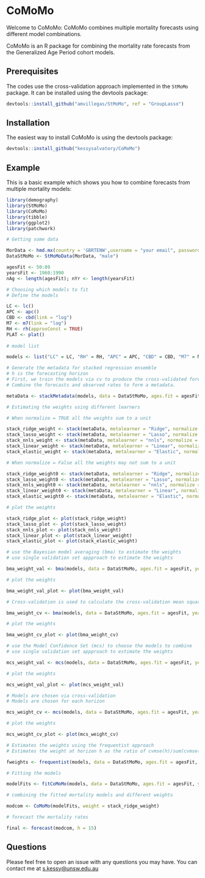 # CoMoMo

Welcome to CoMoMo: CoMoMo combines multiple mortality forecasts using different model combinations.

CoMoMo is an R package for combining the mortality rate forecasts from the Generalized Age Period cohort models. 

## Prerequisites

The codes use the cross-validation approach implemented in the `StMoMo` package. It can be installed using the devtools package:

``` r
devtools::install_github("amvillegas/StMoMo", ref = "GroupLasso")
```

## Installation

The easiest way to install CoMoMo is using the devtools package:

``` r
devtools::install_github("kessysalvatory/CoMoMo")
```

## Example

This is a basic example which shows you how to combine forecasts from multiple mortality models:

``` r
library(demography)
library(StMoMo)
library(CoMoMo)
library(tibble)
library(ggplot2)
library(patchwork)

# Getting some data

MorData <- hmd.mx(country = 'GBRTENW',username = "your email", password = "your password")
DataStMoMo <- StMoMoData(MorData, "male")

agesFit <- 50:89
yearsFit <- 1960:1990
nAg <- length(agesFit); nYr <- length(yearsFit)

# Choosing which models to fit
# Define the models

LC <- lc()
APC <- apc()
CBD <- cbd(link = "log")
M7 <- m7(link = "log")
RH <- rh(approxConst = TRUE)
PLAT <- plat()
            
# model list 

models <- list("LC" = LC, "RH" = RH, "APC" = APC, "CBD" = CBD, "M7" = M7, "PLAT" = PLAT)

# Generate the metadata for stacked regression ensemble
# h is the forecasting horizon
# First, we train the models via cv to produce the cross-validated forecasts
# Combine the forecasts and observed rates to form a metadata.

metaData <- stackMetadata(models, data = DataStMoMo, ages.fit = agesFit, years.fit = yearsFit, h = 15)

# Estimating the weights using different learners

# When normalize = TRUE all the weights sum to a unit

stack_ridge_weight <- stack(metaData, metalearner = "Ridge", normalize = TRUE)
stack_lasso_weight <- stack(metaData, metalearner = "Lasso", normalize = TRUE)
stack_nnls_weight <- stack(metaData, metalearner = "nnls", normalize = TRUE)
stack_linear_weight <- stack(metaData, metalearner = "Linear", normalize = TRUE)
stack_elastic_weight <- stack(metaData, metalearner = "Elastic", normalize = TRUE)

# When normalize = False all the weights may not sum to a unit

stack_ridge_weight0 <- stack(metaData, metalearner = "Ridge", normalize = FALSE)
stack_lasso_weight0 <- stack(metaData, metalearner = "Lasso", normalize = FALSE)
stack_nnls_weight0 <- stack(metaData, metalearner = "nnls", normalize = FALSE)
stack_linear_weight0 <- stack(metaData, metalearner = "Linear", normalize = FALSE)
stack_elastic_weight0 <- stack(metaData, metalearner = "Elastic", normalize = FALSE)

# plot the weights 

stack_ridge_plot <- plot(stack_ridge_weight)
stack_lasso_plot <- plot(stack_lasso_weight)
stack_nnls_plot <- plot(stack_nnls_weight)
stack_linear_plot <- plot(stack_linear_weight)
stack_elastic_plot <- plot(stack_elastic_weight)

# use the Bayesian model averaging (bma) to estimate the weights
# use single validation set appproach to estimate the weights 

bma_weight_val <- bma(models, data = DataStMoMo, ages.fit = agesFit, years.fit = yearsFit, h = 15, method = "sv")

# plot the weights 

bma_weight_val_plot <- plot(bma_weight_val)

# Cross-validation is used to calculate the cross-validation mean squared errors 

bma_weight_cv <- bma(models, data = DataStMoMo, ages.fit = agesFit, years.fit = yearsFit, h = 15, method = "cv")

# plot the weights 

bma_weight_cv_plot <- plot(bma_weight_cv)

# use the Model Confidence Set (mcs) to choose the models to combine
# use single validation set appproach to estimate the weights 

mcs_weight_val <- mcs(models, data = DataStMoMo, ages.fit = agesFit, years.fit = yearsFit, h = 15, method = "sv")

# plot the weights 

mcs_weight_val_plot <- plot(mcs_weight_val)

# Models are chosen via cross-validation
# Models are chosen for each horizon

mcs_weight_cv <- mcs(models, data = DataStMoMo, ages.fit = agesFit, years.fit = yearsFit, h = 15,  method = "cv")

# plot the weights 

mcs_weight_cv_plot <- plot(mcs_weight_cv)

# Estimates the weights using the frequentist approach 
# Estimates the weight at horizon h as the ratio of cvmse(h)/sum(cvmse(h))

fweights <- frequentist(models, data = DataStMoMo, ages.fit = agesFit, years.fit = yearsFit, h = 15)

# Fitting the models

modelFits <- fitCoMoMo(models, data = DataStMoMo, ages.fit = agesFit, years.fit = yearsFit)

# combining the fitted mortality models and different weights 

modcom <- CoMoMo(modelFits, weight = stack_ridge_weight)

# forecast the mortality rates

final <- forecast(modcom, h = 15)
```

## Questions 

Please feel free to open an issue with any questions you may have. You can contact me at s.kessy@unsw.edu.au
